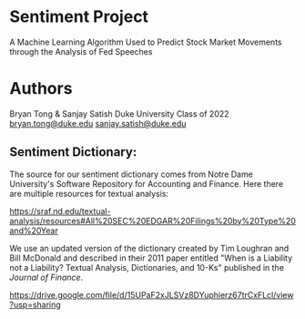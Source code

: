 # Sentiment Project
 A Machine Learning Algorithm Used to Predict Stock Market Movements through the Analysis of Fed Speeches
 
 # Authors
 Bryan Tong & Sanjay Satish
 Duke University Class of 2022
 bryan.tong@duke.edu
 sanjay.satish@duke.edu
 
 ## Sentiment Dictionary:
 The source for our sentiment dictionary comes from Notre Dame University's Software Repository for Accounting and Finance. Here there are multiple resources for textual analysis:
 
<https://sraf.nd.edu/textual-analysis/resources#All%20SEC%20EDGAR%20Filings%20by%20Type%20and%20Year>

We use an updated version of the dictionary created by Tim Loughran and Bill McDonald and described in their 2011 paper entitled "When is a Liability not a Liability?  Textual Analysis, Dictionaries, and 10-Ks" published in the *Journal of Finance*. 

<https://drive.google.com/file/d/15UPaF2xJLSVz8DYuphierz67trCxFLcl/view?usp=sharing>